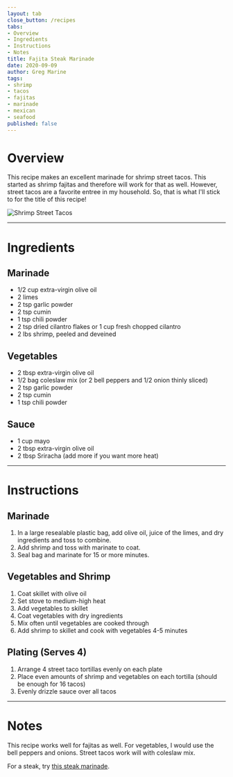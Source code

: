 ```yaml
---
layout: tab
close_button: /recipes
tabs:
- Overview
- Ingredients
- Instructions
- Notes
title: Fajita Steak Marinade
date: 2020-09-09
author: Greg Marine
tags: 
- shrimp
- tacos
- fajitas
- marinade
- mexican
- seafood
published: false
---
```


# Overview

This recipe makes an excellent marinade for shrimp street tacos. This started as shrimp fajitas and therefore will work for that as well. However, street tacos are a favorite entree in my household. So, that is what I'll stick to for the title of this recipe!

![Shrimp Street Tacos](/assets/img/collections/recipes/shrimp-street-tacos/shrimp-street-tacos.jpg "Shrimp Street Tacos")

<!--more-->

---

# Ingredients

## Marinade

- 1/2 cup extra-virgin olive oil
- 2 limes
- 2 tsp garlic powder
- 2 tsp cumin
- 1 tsp chili powder
- 2 tsp dried cilantro flakes or 1 cup fresh chopped cilantro
- 2 lbs shrimp, peeled and deveined

## Vegetables

- 2 tbsp extra-virgin olive oil
- 1/2 bag coleslaw mix (or 2 bell peppers and 1/2 onion thinly sliced)
- 2 tsp garlic powder
- 2 tsp cumin
- 1 tsp chili powder

## Sauce

- 1 cup mayo
- 2 tbsp extra-virgin olive oil
- 2 tbsp Sriracha (add more if you want more heat)

---

# Instructions

## Marinade

1. In a large resealable plastic bag, add olive oil, juice of the limes, and dry ingredients and toss to combine.
2. Add shrimp and toss with marinate to coat.
3. Seal bag and marinate for 15 or more minutes.

## Vegetables and Shrimp

1. Coat skillet with olive oil
2. Set stove to medium-high heat
3. Add vegetables to skillet
4. Coat vegetables with dry ingredients
5. Mix often until vegetables are cooked through
6. Add shrimp to skillet and cook with vegetables 4-5 minutes

## Plating (Serves 4)

1. Arrange 4 street taco tortillas evenly on each plate
2. Place even amounts of shrimp and vegetables on each tortilla (should be enough for 16 tacos)
3. Evenly drizzle sauce over all tacos

---

# Notes

This recipe works well for fajitas as well. For vegetables, I would use the bell peppers and onions. Street tacos work will with coleslaw mix.

For a steak, try [this steak marinade](/recipes/fajita-steak-marinade).
